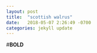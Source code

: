 ```yaml
---
layout: post
title:  "scottish walrus"
date:   2018-05-07 2:26:49 -0700
categories: jekyll update
---
```

#**BOLD**
